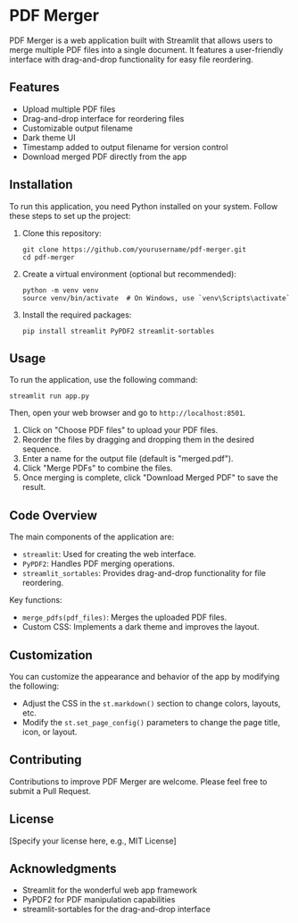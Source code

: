 # PDF Merger

PDF Merger is a web application built with Streamlit that allows users to merge multiple PDF files into a single document. It features a user-friendly interface with drag-and-drop functionality for easy file reordering.

## Features

- Upload multiple PDF files
- Drag-and-drop interface for reordering files
- Customizable output filename
- Dark theme UI
- Timestamp added to output filename for version control
- Download merged PDF directly from the app

## Installation

To run this application, you need Python installed on your system. Follow these steps to set up the project:

1. Clone this repository:
   ```
   git clone https://github.com/yourusername/pdf-merger.git
   cd pdf-merger
   ```

2. Create a virtual environment (optional but recommended):
   ```
   python -m venv venv
   source venv/bin/activate  # On Windows, use `venv\Scripts\activate`
   ```

3. Install the required packages:
   ```
   pip install streamlit PyPDF2 streamlit-sortables
   ```

## Usage

To run the application, use the following command:

```
streamlit run app.py
```

Then, open your web browser and go to `http://localhost:8501`.

1. Click on "Choose PDF files" to upload your PDF files.
2. Reorder the files by dragging and dropping them in the desired sequence.
3. Enter a name for the output file (default is "merged.pdf").
4. Click "Merge PDFs" to combine the files.
5. Once merging is complete, click "Download Merged PDF" to save the result.

## Code Overview

The main components of the application are:

- `streamlit`: Used for creating the web interface.
- `PyPDF2`: Handles PDF merging operations.
- `streamlit_sortables`: Provides drag-and-drop functionality for file reordering.

Key functions:

- `merge_pdfs(pdf_files)`: Merges the uploaded PDF files.
- Custom CSS: Implements a dark theme and improves the layout.

## Customization

You can customize the appearance and behavior of the app by modifying the following:

- Adjust the CSS in the `st.markdown()` section to change colors, layouts, etc.
- Modify the `st.set_page_config()` parameters to change the page title, icon, or layout.

## Contributing

Contributions to improve PDF Merger are welcome. Please feel free to submit a Pull Request.

## License

[Specify your license here, e.g., MIT License]

## Acknowledgments

- Streamlit for the wonderful web app framework
- PyPDF2 for PDF manipulation capabilities
- streamlit-sortables for the drag-and-drop interface
